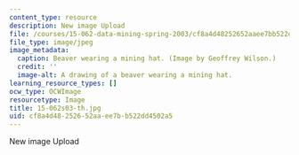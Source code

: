 ```yaml
---
content_type: resource
description: New image Upload
file: /courses/15-062-data-mining-spring-2003/cf8a4d48252652aaee7bb522dd4502a5_15-062s03-th.jpg
file_type: image/jpeg
image_metadata:
  caption: Beaver wearing a mining hat. (Image by Geoffrey Wilson.)
  credit: ''
  image-alt: A drawing of a beaver wearing a mining hat.
learning_resource_types: []
ocw_type: OCWImage
resourcetype: Image
title: 15-062s03-th.jpg
uid: cf8a4d48-2526-52aa-ee7b-b522dd4502a5
---
```

New image Upload

